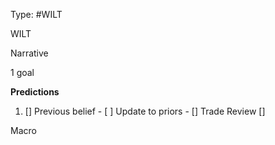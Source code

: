 Type: #WILT 

WILT


Narrative

1 goal


**Predictions**

1) []
Previous belief - 
[ ]
Update to priors - 
[]
Trade Review
[]





Macro
